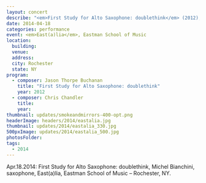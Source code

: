 ```yaml
---
layout: concert
describe: "<em>First Study for Alto Saxophone: doublethink</em> (2012), Michel Bianchini, saxophone."
date: 2014-04-18
categories: performance
event: <em>East(a)lia</em>, Eastman School of Music
location:
  building:
  venue:
  address:
  city: Rochester
  state: NY
program:
  - composer: Jason Thorpe Buchanan
    title: "First Study for Alto Saxophone: doublethink"
    year: 2012
  - composer: Chris Chandler
    title:
    year:
thumbnail: updates/smokeandmirrors-400-opt.png
headerImage: headers/2014/eastalia.jpg
thumbnail: updates/2014/eastalia_330.jpg
500pxImage: updates/2014/eastalia_500.jpg
photosFolder:
tags:
  - 2014
---
```


Apr.18.2014: First Study for Alto Saxophone: doublethink, Michel Bianchini, saxophone, East(a)lia, Eastman School of Music – Rochester, NY.
